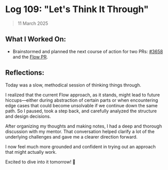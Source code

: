 # Log 109: "Let's Think It Through"

> 11 March 2025

## What I Worked On:

- Brainstormed and planned the next course of action for two PRs:
  [#3658](https://github.com/lightningdevkit/rust-lightning/pull/3658) and the
  [Flow PR](https://github.com/lightningdevkit/rust-lightning/pull/3639).

## Reflections:

Today was a slow, methodical session of thinking things through.

I realized that the current Flow approach, as it stands, might lead to future
hiccups—either during abstraction of certain parts or when encountering edge
cases that could become unsolvable if we continue down the same path. So I
paused, took a step back, and carefully analyzed the structure and design
decisions.

After organizing my thoughts and making notes, I had a deep and thorough
discussion with my mentor. That conversation helped clarify a lot of the
underlying challenges and gave me a clearer direction forward.

I now feel much more grounded and confident in trying out an approach that might
actually work.

Excited to dive into it tomorrow! 🚀
